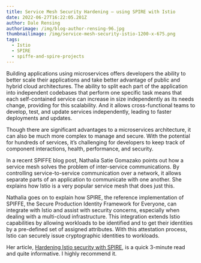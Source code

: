 ```yaml
---
title: Service Mesh Security Hardening – using SPIRE with Istio
date: 2022-06-27T16:22:05.201Z
author: Dale Rensing
authorimage: /img/blog-author-rensing-96.jpg
thumbnailimage: /img/service-mesh-security-istio-1200-x-675.png
tags:
  - Istio
  - SPIRE
  - spiffe-and-spire-projects
---
```

Building applications using microservices offers developers the ability to better scale their applications and take better advantage of public and hybrid cloud architectures. The ability to split each part of the application into independent codebases that perform one specific task means that each self-contained service can increase in size independently as its needs change, providing for this scalability. And it allows cross-functional teams to develop, test, and update services independently, leading to faster deployments and updates.


Though there are significant advantages to a microservices architecture, it can also be much more complex to manage and secure. With the potential for hundreds of services, it’s challenging for developers to keep track of component interactions, health, performance, and security.


In a recent SPIFFE blog post, Nathalia Satie Gomazako points out how a service mesh solves the problem of inter-service communications. By controlling service-to-service communication over a network, it allows separate parts of an application to communicate with one another. She explains how Istio is a very popular service mesh that does just this. 


Nathalia goes on to explain how SPIRE, the reference implementation of SPIFFE, the Secure Production Identity Framework for Everyone, can integrate with Istio and assist with security concerns, especially when dealing with a multi-cloud infrastructure. This integration extends Istio capabilities by allowing workloads to be identified and to get their identities by a pre-defined set of assigned attributes. With this attestation process, Istio can securely issue cryptographic identities to workloads.

Her article, [Hardening Istio security with SPIRE](https://blog.spiffe.io/hardening-istio-security-with-spire-d2f4f98f7a63), is a quick 3-minute read and quite informative. I highly recommend it.
